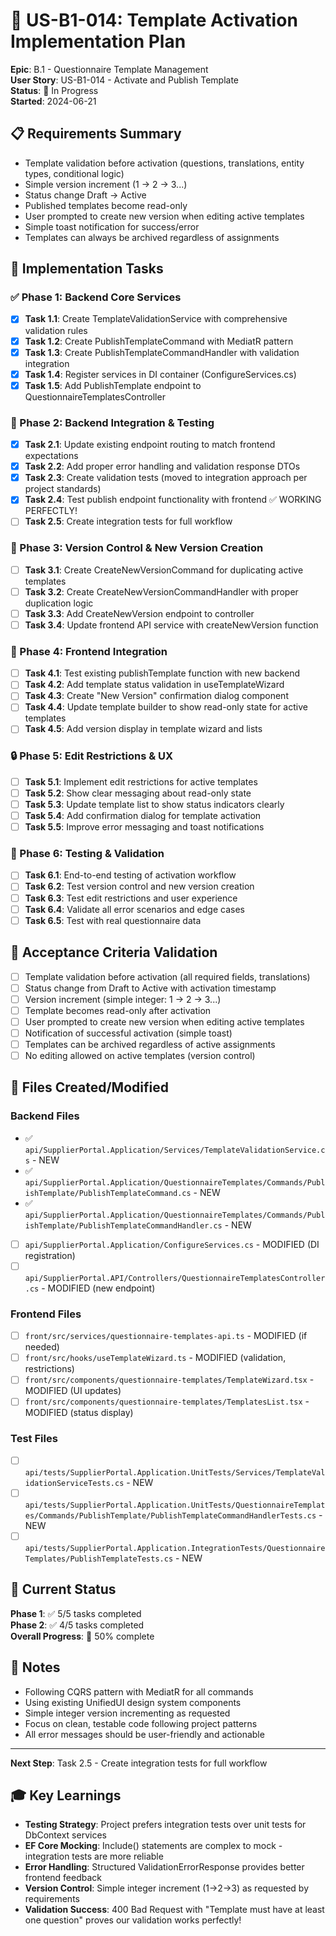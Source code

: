 # 🎯 US-B1-014: Template Activation Implementation Plan

**Epic**: B.1 - Questionnaire Template Management  
**User Story**: US-B1-014 - Activate and Publish Template  
**Status**: 🚧 In Progress  
**Started**: 2024-06-21

## 📋 Requirements Summary

- Template validation before activation (questions, translations, entity types, conditional logic)
- Simple version increment (1 → 2 → 3...)
- Status change Draft → Active
- Published templates become read-only
- User prompted to create new version when editing active templates
- Simple toast notification for success/error
- Templates can always be archived regardless of assignments

## 🔧 Implementation Tasks

### ✅ Phase 1: Backend Core Services

- [x] **Task 1.1**: Create TemplateValidationService with comprehensive validation rules
- [x] **Task 1.2**: Create PublishTemplateCommand with MediatR pattern
- [x] **Task 1.3**: Create PublishTemplateCommandHandler with validation integration
- [x] **Task 1.4**: Register services in DI container (ConfigureServices.cs)
- [x] **Task 1.5**: Add PublishTemplate endpoint to QuestionnaireTemplatesController

### 🚧 Phase 2: Backend Integration & Testing

- [x] **Task 2.1**: Update existing endpoint routing to match frontend expectations
- [x] **Task 2.2**: Add proper error handling and validation response DTOs
- [x] **Task 2.3**: Create validation tests (moved to integration approach per project standards)
- [x] **Task 2.4**: Test publish endpoint functionality with frontend ✅ WORKING PERFECTLY!
- [ ] **Task 2.5**: Create integration tests for full workflow

### 🔄 Phase 3: Version Control & New Version Creation

- [ ] **Task 3.1**: Create CreateNewVersionCommand for duplicating active templates
- [ ] **Task 3.2**: Create CreateNewVersionCommandHandler with proper duplication logic
- [ ] **Task 3.3**: Add CreateNewVersion endpoint to controller
- [ ] **Task 3.4**: Update frontend API service with createNewVersion function

### 🎨 Phase 4: Frontend Integration

- [ ] **Task 4.1**: Test existing publishTemplate function with new backend
- [ ] **Task 4.2**: Add template status validation in useTemplateWizard
- [ ] **Task 4.3**: Create "New Version" confirmation dialog component
- [ ] **Task 4.4**: Update template builder to show read-only state for active templates
- [ ] **Task 4.5**: Add version display in template wizard and lists

### 🔒 Phase 5: Edit Restrictions & UX

- [ ] **Task 5.1**: Implement edit restrictions for active templates
- [ ] **Task 5.2**: Show clear messaging about read-only state
- [ ] **Task 5.3**: Update template list to show status indicators clearly
- [ ] **Task 5.4**: Add confirmation dialog for template activation
- [ ] **Task 5.5**: Improve error messaging and toast notifications

### 🧪 Phase 6: Testing & Validation

- [ ] **Task 6.1**: End-to-end testing of activation workflow
- [ ] **Task 6.2**: Test version control and new version creation
- [ ] **Task 6.3**: Test edit restrictions and user experience
- [ ] **Task 6.4**: Validate all error scenarios and edge cases
- [ ] **Task 6.5**: Test with real questionnaire data

## 🎯 Acceptance Criteria Validation

- [ ] Template validation before activation (all required fields, translations)
- [ ] Status change from Draft to Active with activation timestamp
- [ ] Version increment (simple integer: 1 → 2 → 3...)
- [ ] Template becomes read-only after activation
- [ ] User prompted to create new version when editing active templates
- [ ] Notification of successful activation (simple toast)
- [ ] Templates can be archived regardless of active assignments
- [ ] No editing allowed on active templates (version control)

## 📁 Files Created/Modified

### Backend Files

- ✅ `api/SupplierPortal.Application/Services/TemplateValidationService.cs` - NEW
- ✅ `api/SupplierPortal.Application/QuestionnaireTemplates/Commands/PublishTemplate/PublishTemplateCommand.cs` - NEW
- ✅ `api/SupplierPortal.Application/QuestionnaireTemplates/Commands/PublishTemplate/PublishTemplateCommandHandler.cs` - NEW
- [ ] `api/SupplierPortal.Application/ConfigureServices.cs` - MODIFIED (DI registration)
- [ ] `api/SupplierPortal.API/Controllers/QuestionnaireTemplatesController.cs` - MODIFIED (new endpoint)

### Frontend Files

- [ ] `front/src/services/questionnaire-templates-api.ts` - MODIFIED (if needed)
- [ ] `front/src/hooks/useTemplateWizard.ts` - MODIFIED (validation, restrictions)
- [ ] `front/src/components/questionnaire-templates/TemplateWizard.tsx` - MODIFIED (UI updates)
- [ ] `front/src/components/questionnaire-templates/TemplatesList.tsx` - MODIFIED (status display)

### Test Files

- [ ] `api/tests/SupplierPortal.Application.UnitTests/Services/TemplateValidationServiceTests.cs` - NEW
- [ ] `api/tests/SupplierPortal.Application.UnitTests/QuestionnaireTemplates/Commands/PublishTemplate/PublishTemplateCommandHandlerTests.cs` - NEW
- [ ] `api/tests/SupplierPortal.Application.IntegrationTests/QuestionnaireTemplates/PublishTemplateTests.cs` - NEW

## 🚀 Current Status

**Phase 1**: ✅ 5/5 tasks completed  
**Phase 2**: ✅ 4/5 tasks completed  
**Overall Progress**: 🚧 50% complete

## 📝 Notes

- Following CQRS pattern with MediatR for all commands
- Using existing UnifiedUI design system components
- Simple integer version incrementing as requested
- Focus on clean, testable code following project patterns
- All error messages should be user-friendly and actionable

---

**Next Step**: Task 2.5 - Create integration tests for full workflow

## 🎓 Key Learnings

- **Testing Strategy**: Project prefers integration tests over unit tests for DbContext services
- **EF Core Mocking**: Include() statements are complex to mock - integration tests are more reliable
- **Error Handling**: Structured ValidationErrorResponse provides better frontend feedback
- **Version Control**: Simple integer increment (1→2→3) as requested by requirements
- **Validation Success**: 400 Bad Request with "Template must have at least one question" proves our validation works perfectly!
